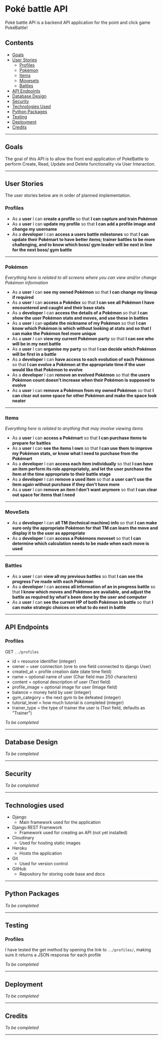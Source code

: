 # Poké battle API

Poké battle API is a backend API application for the point and click game PokéBattle!

## Contents

- [Goals](#goals)
- [User Stories](#user-stories)
    - [Profiles](#profiles)
    - [Pokémon](#pokémon)
    - [Items](#items)
    - [Movesets](#movesets)
    - [Battles](#battles)
- [API Endpoints](#api-endpoints)
- [Database Design](#database-design)
- [Security](#security)
- [Technologies Used](#technologies-used)
- [Python Packages](#python-packages)
- [Testing](#testing)
- [Deployment](#deployment)
- [Credits](#credits)

---

## Goals

The goal of this API is to allow the front end application of PokéBattle to perform Create, Read, Update and Delete functionality via User Interaction.

---

## User Stories

The user stories below are in order of planned implementation.

### Profiles

- As a **user** I can **create a profile** so that **I can capture and train Pokémon**
- As a **user** I can **update my profile** so that **I can add a profile image and change my username**
- As a **developer** I can **access a users battle milestones** so that **I can update their Pokémart to have better items; trainer battles to be more challenging, and to know which boss/ gym leader will be next in line for the next boss/ gym battle**

---

### Pokémon

*Everything here is related to all screens where you can view and/or change Pokémon information*

- As a **user** I can **see my owned Pokémon** so that **I can change my lineup if required**
- As a **user** I can **access a Pokédex** so that **I can see all Pokémon I have encountered and caught and their base stats**
- As a **developer** I can **access the details of a Pokémon** so that **I can show the user Pokémon stats and moves, and use these in battles**
- As a **user** I can **update the nickname of my Pokémon** so that **I can know which Pokémon is which without looking at stats and so that I can make the Pokémon feel more unique**
- As a **user** I can **view my current Pokémon party** so that **I can see who will be in my next battle**
- As a **user** I can **organise my party** so that **I can decide which Pokémon will be first in a battle**
- As a **developer** I can **have access to each evolution of each Pokémon** so that **I can evolve a Pokémon at the appropriate time if the user would like that Pokémon to evolve**
- As a **developer** I can **remove an evolved Pokémon** so that **the users Pokémon count doesn't increase when their Pokémon is supposed to evolve**
- As a **user** I can **remove a Pokémon from my owned Pokémon** so that **I can clear out some space for other Pokémon and make the space look neater**

---

### Items

*Everything here is related to anything that may involve viewing items*

- As a **user** I can **access a Pokémart** so that **I can purchase items to prepare for battles**
- As a **user** I can **see the items I own** so that **I can use them to improve my Pokémon stats, or know what I need to purchase from the Pokémart**
- As a **developer** I can **access each item individually** so that **I can have an item perform its role appropriately, and let the user purchase the item at the time appropriate to their battle stage**
- As a **developer** I can **remove a used item** so that **a user can't use the item again without purchase if they don't have more**
- As a **user** I can **remove an item I don't want anymore** so that **I can clear out space for items that I need**

---

### MoveSets

- As a **developer** I can **all TM (technical machine) info** so that **I can make sure only the appropriate Pokémon for that TM can learn the move and display it to the user as appropriate**
- As a **developer** I can **access a Pokémons moveset** so that **I can determine which calculation needs to be made when each move is used**

---

### Battles

- As a **user** I can **view all my previous battles** so that **I can see the progress I've made with each Pokémon**
- As a **developer** I can **access all information of an in progress battle** so that **I know which moves and Pokémon are available, and adjust the battle as required by what's been done by the user and computer**
- As a **user** I can **see the current HP of both Pokémon in battle** so that **I can make strategic choices on what to do next in battle**

---

## API Endpoints

### Profiles

GET `../profiles`

- id = resource identifier (integer)
- owner = user connection (one to one field connected to django User)
- created_at = profile creation date (date time field)
- name = optional name of user (Char field max 250 characters)
- content = optional description of user (Text field)
- profile_image = optional image for user (Image field)
- balance = money held by user (integer)
- gym_category = the next gym to be defeated (integer)
- tutorial_level = how much tutorial is completed (integer)
- trainer_type = the type of trainer the user is (Text field, defaults as "Trainer")

*To be completed*

--- 

## Database Design

*To be completed*

---

## Security

*To be completed*

---

## Technologies used

- Django
    - Main framework used for the application
- Django REST Framework
    - Framework used for creating an API (not yet installed)
- Cloudinary
    - Used for hosting static images
- Heroku 
    - Hosts the application
- Git
    - Used for version control
- GitHub 
    - Repository for storing code base and docs

--- 

## Python Packages

*To be completed*

---

## Testing

### Profiles

I have tested the get method by opening the link to `../profiles/`, making sure it returns a JSON response for each profile

*To be completed*

---

## Deployment

*To be completed*

---

## Credits

*To be completed*

---
